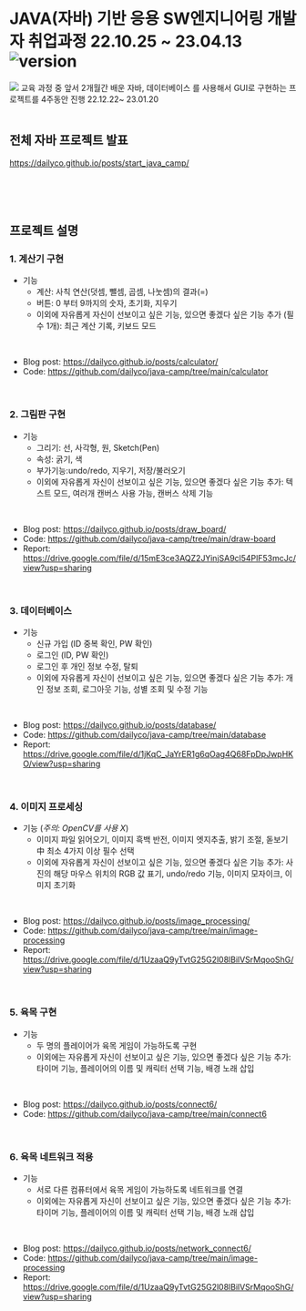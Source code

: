 
# JAVA(자바) 기반 응용 SW엔지니어링 개발자 취업과정 22.10.25 ~ 23.04.13  ![version](https://img.shields.io/badge/feat.-%EA%B9%80%ED%98%B8%EC%A4%80%20%EA%B5%90%EC%88%98%EB%8B%98-green)
<img src ="https://img.shields.io/badge/label-message-white"/>
교육 과정 중 앞서 2개월간 배운 자바, 데이터베이스 를 사용해서 GUI로 구현하는 프로젝트를 4주동안 진행  22.12.22~ 23.01.20
<br/><br/>

## 전체 자바 프로젝트 발표 
<https://dailyco.github.io/posts/start_java_camp/><br/><br/>

<br/><br/>

## 프로젝트 설명
### 1. 계산기 구현
- 기능
  - 계산: 사칙 연산(덧셈, 뺄셈, 곱셈, 나눗셈)의 결과(=)
  - 버튼: 0 부터 9까지의 숫자, 초기화, 지우기
  - 이외에 자유롭게 자신이 선보이고 싶은 기능, 있으면 좋겠다 싶은 기능 추가 (필수 1개): 최근 계산 기록, 키보드 모드
<br/>

- Blog post: <https://dailyco.github.io/posts/calculator/>
- Code: <https://github.com/dailyco/java-camp/tree/main/calculator>
<br/>

### 2. 그림판 구현
- 기능
  - 그리기: 선, 사각형, 원, Sketch(Pen)
  - 속성: 굵기, 색
  - 부가기능:undo/redo, 지우기, 저장/불러오기
  - 이외에 자유롭게 자신이 선보이고 싶은 기능, 있으면 좋겠다 싶은 기능 추가: 텍스트 모드, 여러개 캔버스 사용 가능, 캔버스 삭제 기능
<br/>

- Blog post: <https://dailyco.github.io/posts/draw_board/>
- Code: <https://github.com/dailyco/java-camp/tree/main/draw-board>
- Report: <https://drive.google.com/file/d/15mE3ce3AQZ2JYinjSA9cl54PlF53mcJc/view?usp=sharing>
<br/>

### 3. 데이터베이스
- 기능
  - 신규 가입 (ID 중복 확인, PW 확인)
  - 로그인 (ID, PW 확인)
  - 로그인 후 개인 정보 수정, 탈퇴
  - 이외에 자유롭게 자신이 선보이고 싶은 기능, 있으면 좋겠다 싶은 기능 추가: 개인 정보 조회, 로그아웃 기능, 성별 조회 및 수정 기능
<br/>

- Blog post: <https://dailyco.github.io/posts/database/>
- Code: <https://github.com/dailyco/java-camp/tree/main/database>
- Report: <https://drive.google.com/file/d/1jKqC_JaYrER1g6qOag4Q68FpDpJwpHKO/view?usp=sharing>
<br/>

### 4. 이미지 프로세싱
- 기능 (*주의: OpenCV를 사용 X*)
  - 이미지 파일 읽어오기, 이미지 흑백 반전, 이미지 엣지추출, 밝기 조절, 돋보기 中 최소 4가지 이상 필수 선택
  - 이외에 자유롭게 자신이 선보이고 싶은 기능, 있으면 좋겠다 싶은 기능 추가: 사진의 해당 마우스 위치의 RGB 값 표기, undo/redo 기능, 이미지 모자이크, 이미지 초기화
<br/>

- Blog post: <https://dailyco.github.io/posts/image_processing/>
- Code: <https://github.com/dailyco/java-camp/tree/main/image-processing>
- Report: <https://drive.google.com/file/d/1UzaaQ9yTvtG25G2l08lBilVSrMqooShG/view?usp=sharing>
<br/>

### 5. 육목 구현
- 기능
  - 두 명의 플레이어가 육목 게임이 가능하도록 구현
  - 이외에는 자유롭게 자신이 선보이고 싶은 기능, 있으면 좋겠다 싶은 기능 추가: 타이머 기능, 플레이어의 이름 및 캐릭터 선택 기능, 배경 노래 삽입
<br/>

- Blog post: <https://dailyco.github.io/posts/connect6/>
- Code: <https://github.com/dailyco/java-camp/tree/main/connect6>
<br/>

### 6. 육목 네트워크 적용
- 기능
  - 서로 다른 컴퓨터에서 육목 게임이 가능하도록 네트워크를 연결
  - 이외에는 자유롭게 자신이 선보이고 싶은 기능, 있으면 좋겠다 싶은 기능 추가: 타이머 기능, 플레이어의 이름 및 캐릭터 선택 기능, 배경 노래 삽입
<br/>

- Blog post: <https://dailyco.github.io/posts/network_connect6/><br/>
- Code: <https://github.com/dailyco/java-camp/tree/main/image-processing>
- Report: <https://drive.google.com/file/d/1UzaaQ9yTvtG25G2l08lBilVSrMqooShG/view?usp=sharing>
<br/>
